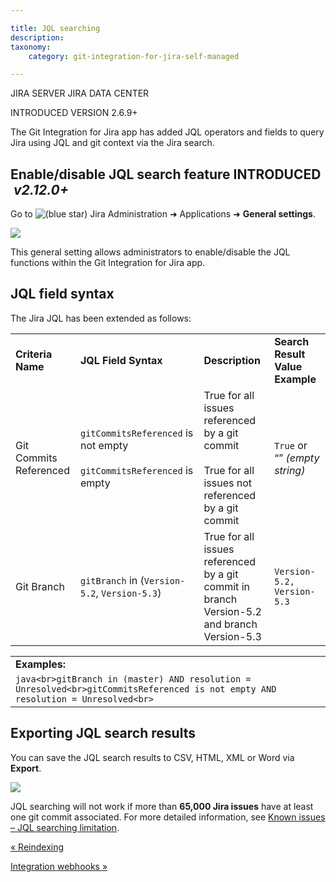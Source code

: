 ```yaml
---

title: JQL searching
description:
taxonomy:
    category: git-integration-for-jira-self-managed

---
```

JIRA SERVER JIRA DATA CENTER

INTRODUCED VERSION 2.6.9+

The Git Integration for Jira app has added JQL operators and fields to query Jira using JQL and git context via the Jira search.

## Enable/disable JQL search feature INTRODUCED  _v2.12.0+_

Go to ![(blue star)](/wiki/s/-1639011364/6452/8b4898d3c114827e64ec143b4fa79bb76a6cfa5b/_/images/icons/emoticons/star_blue.png) Jira Administration ➜ Applications ➜ **General settings**.

![](https://bigbrassband.atlassian.net/wiki/download/thumbnails/1930399338/gitserver-gencfg-jql-search-loc2.png?version=1&modificationDate=1630642933115&cacheVersion=1&api=v2&width=680&height=613)

This general setting allows administrators to enable/disable the JQL functions within the Git Integration for Jira app.

## JQL field syntax

The Jira JQL has been extended as follows:

|     |     |     |     |
| --- | --- | --- | --- |
| **Criteria Name** | **JQL Field Syntax** | **Description** | **Search Result Value Example** |
| Git Commits Referenced | `gitCommitsReferenced` is not empty<br><br>`gitCommitsReferenced` is empty | True for all issues referenced by a git commit<br><br>True for all issues not referenced by a git commit | `True` or “” _(empty string)_ |
| Git Branch | `gitBranch` in (`Version-5.2`, `Version-5.3`) | True for all issues referenced by a git commit in branch Version-5.2 and branch Version-5.3 | `Version-5.2,` `Version-5.3` |

|     |
| --- |
| **Examples:** |
| ```java<br>gitBranch in (master) AND resolution = Unresolved<br>gitCommitsReferenced is not empty AND resolution = Unresolved<br>``` |

## Exporting JQL search results

You can save the JQL search results to CSV, HTML, XML or Word via **Export**.

![](https://bigbrassband.atlassian.net/wiki/download/attachments/1930399338/jql-search-export-context.png?version=1&modificationDate=1630642932417&cacheVersion=1&api=v2)

JQL searching will not work if more than **65,000 Jira issues** have at least one git commit associated. For more detailed information, see [Known issues – JQL searching limitation](https://bigbrassband.atlassian.net/wiki/spaces/GIJDC/pages/591888396/Known+Issues#JQL-Searching-Limitation).

[« Reindexing](/git-integration-for-jira-self-managed/Reindexing)

[Integration webhooks »](/git-integration-for-jira-self-managed/Integration-webhooks)